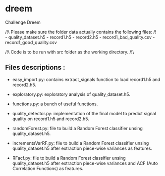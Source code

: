 # dreem
Challenge Dreem


/!\ Please make sure the folder data actually contains the following files: /!\
		- quality_dataset.h5
		- record1.h5
		- record2.h5
		- record1_bad_quality.csv
		- record1_good_quality.csv

/!\ Code is to be run with src folder as the working directory. /!\


Files descriptions :
--------------------

- easy_import.py: contains extract_signals function to load record1.h5 and record2.h5.

- exploratory.py: exploratory analysis of quality_dataset.h5.

- functions.py: a bunch of useful functions.

- quality_detector.py: implementation of the final model to predict signal quality on record1.h5 and record2.h5.

- randomForest.py: file to build a Random Forest classifier unsing quality_dataset.h5.

- incrementsVarRF.py: file to build a Random Forest classifier unsing quality_dataset.h5 after extraction piece-wise variances as features.

- RFacf.py: file to build a Random Forest classifier unsing quality_dataset.h5 after extraction piece-wise variances and ACF (Auto Correlation Functions) as features.